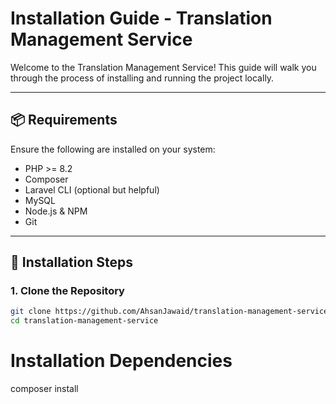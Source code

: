 # Installation Guide - Translation Management Service

Welcome to the Translation Management Service! This guide will walk you through the process of installing and running the project locally.

---

## 📦 Requirements

Ensure the following are installed on your system:

- PHP >= 8.2
- Composer
- Laravel CLI (optional but helpful)
- MySQL
- Node.js & NPM
- Git

---

## 🚀 Installation Steps

### 1. Clone the Repository

```bash
git clone https://github.com/AhsanJawaid/translation-management-service.git
cd translation-management-service
```

# Installation Dependencies
composer install
